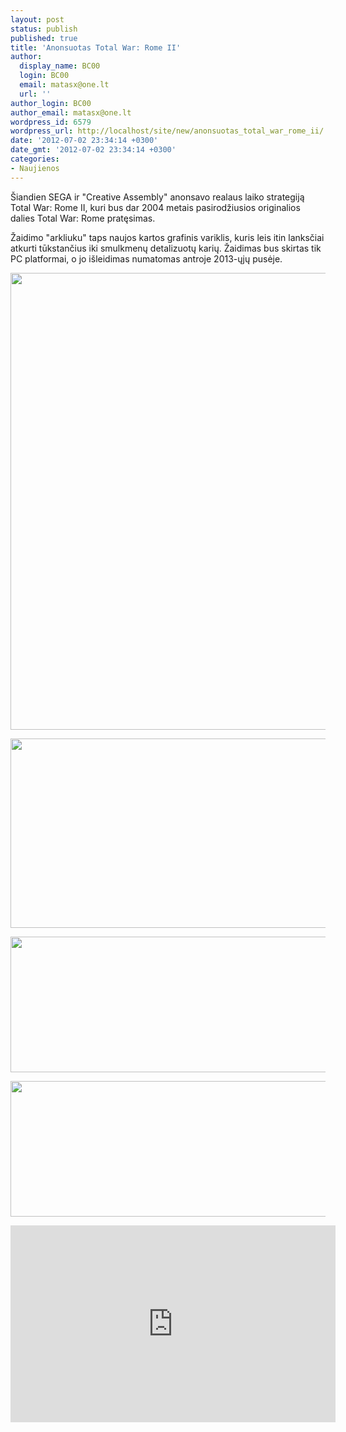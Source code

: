 ```yaml
---
layout: post
status: publish
published: true
title: 'Anonsuotas Total War: Rome II'
author:
  display_name: BC00
  login: BC00
  email: matasx@one.lt
  url: ''
author_login: BC00
author_email: matasx@one.lt
wordpress_id: 6579
wordpress_url: http://localhost/site/new/anonsuotas_total_war_rome_ii/
date: '2012-07-02 23:34:14 +0300'
date_gmt: '2012-07-02 23:34:14 +0300'
categories:
- Naujienos
---
```

<p>
	&Scaron;iandien SEGA ir &quot;Creative Assembly&quot; anonsavo realaus laiko strategiją Total War: Rome II, kuri bus dar 2004 metais pasirodžiusios originalios dalies Total War: Rome pratęsimas.</p>
<p>
	Žaidimo &quot;arkliuku&quot; taps naujos kartos grafinis variklis, kuris leis itin lanksčiai atkurti tūkstančius iki smulkmenų detalizuotų karių. Žaidimas bus skirtas tik PC platformai, o jo i&scaron;leidimas numatomas antroje 2013-ųjų pusėje.</p>
<p>
	<img alt="" src="http://technews.lt/userfiles/rome_logo_big.jpg" style="width: 520px; height: 731px;" /></p>
<p>
	<a href="http://technews.lt/userfiles/rome_artwork_big.jpg"><img alt="" src="http://technews.lt/userfiles/rome_artwork_big.jpg" style="width: 520px; height: 303px;" /></a></p>
<p>
	<a href="http://technews.lt/userfiles/rome_screen_01_big.jpg"><img alt="" src="http://technews.lt/userfiles/rome_screen_01_big.jpg" style="width: 520px; height: 217px;" /></a></p>
<p>
	<a href="http://technews.lt/userfiles/rome_screen_02_big.jpg"><img alt="" src="http://technews.lt/userfiles/rome_screen_02_big.jpg" style="width: 520px; height: 217px;" /></a></p>
<p>
	<iframe allowfullscreen="" frameborder="0" height="315" src="http://www.youtube.com/embed/oKglskMfyWA" width="520"></iframe></p>
